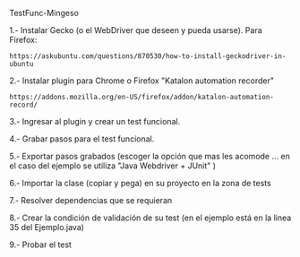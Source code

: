 TestFunc-Mingeso

1.- Instalar Gecko (o el WebDriver que deseen y pueda usarse). Para Firefox:

	https://askubuntu.com/questions/870530/how-to-install-geckodriver-in-ubuntu

2.- Instalar plugin para Chrome o Firefox "Katalon automation recorder"

	https://addons.mozilla.org/en-US/firefox/addon/katalon-automation-record/

3.- Ingresar al plugin y crear un test funcional.

4.- Grabar pasos para el test funcional.

5.- Exportar pasos grabados (escoger la opción que mas les acomode ... en el caso del ejemplo se utiliza "Java Webdriver + JUnit" )

6.- Importar la clase (copiar y pega) en su proyecto en la zona de tests

7.- Resolver dependencias que se requieran

8.- Crear la condición de validación de su test (en el ejemplo está en la linea 35 del Ejemplo.java)

9.- Probar el test 
